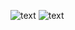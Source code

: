 ![text](https://pan.baidu.com/s/1i52Uwo1)
![text](https://pan.baidu.com/disk/home#list/vmode=list&path=%2Fmis%E4%BD%9C%E4%B8%9A)
